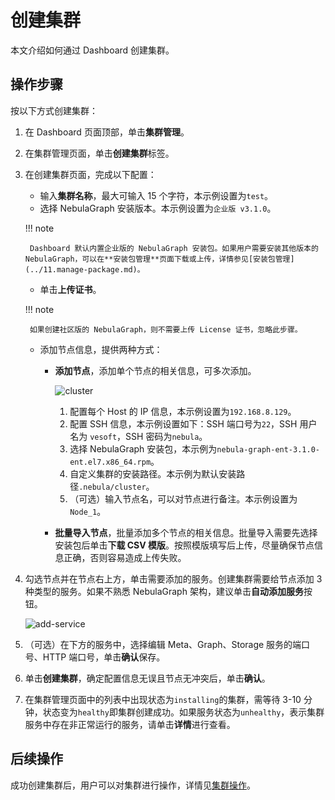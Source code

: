 # 创建集群

本文介绍如何通过 Dashboard 创建集群。

## 操作步骤

按以下方式创建集群：

1. 在 Dashboard 页面顶部，单击**集群管理**。
2. 在集群管理页面，单击**创建集群**标签。
3. 在创建集群页面，完成以下配置：
   - 输入**集群名称**，最大可输入 15 个字符，本示例设置为`test`。
   - 选择 NebulaGraph 安装版本。本示例设置为`企业版 v3.1.0`。

    !!! note

        Dashboard 默认内置企业版的 NebulaGraph 安装包。如果用户需要安装其他版本的 NebulaGraph，可以在**安装包管理**页面下载或上传，详情参见[安装包管理](../11.manage-package.md)。

   - 单击**上传证书**。

    !!! note

        如果创建社区版的 NebulaGraph，则不需要上传 License 证书，忽略此步骤。   

   - 添加节点信息，提供两种方式：
   
     - **添加节点**，添加单个节点的相关信息，可多次添加。

       ![cluster](https://docs-cdn.nebula-graph.com.cn/figures/create-cluster-2022-04-08_cn.png)

       1. 配置每个 Host 的 IP 信息，本示例设置为`192.168.8.129`。
       2. 配置 SSH 信息，本示例设置如下：SSH 端口号为`22`，SSH 用户名为 `vesoft`，SSH 密码为`nebula`。
       3. 选择 NebulaGraph 安装包，本示例为`nebula-graph-ent-3.1.0-ent.el7.x86_64.rpm`。
       4. 自定义集群的安装路径。本示例为默认安装路径`.nebula/cluster`。
       5. （可选）输入节点名，可以对节点进行备注。本示例设置为`Node_1`。       

     - **批量导入节点**，批量添加多个节点的相关信息。批量导入需要先选择安装包后单击**下载 CSV 模版**。按照模版填写后上传，尽量确保节点信息正确，否则容易造成上传失败。

4. 勾选节点并在节点右上方，单击需要添加的服务。创建集群需要给节点添加 3 种类型的服务。如果不熟悉 NebulaGraph 架构，建议单击**自动添加服务**按钮。

   ![add-service](https://docs-cdn.nebula-graph.com.cn/figures/add-service-2022-04-08_cn.png)

5. （可选）在下方的服务中，选择编辑 Meta、Graph、Storage 服务的端口号、HTTP 端口号，单击**确认**保存。

6. 单击**创建集群**，确定配置信息无误且节点无冲突后，单击**确认**。

7. 在集群管理页面中的列表中出现状态为`installing`的集群，需等待 3-10 分钟，状态变为`healthy`即集群创建成功。如果服务状态为`unhealthy`，表示集群服务中存在非正常运行的服务，请单击**详情**进行查看。

## 后续操作

成功创建集群后，用户可以对集群进行操作，详情见[集群操作](../4.cluster-operator/4.manage.md)。
